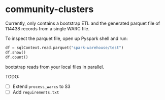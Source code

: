 # community-clusters

Currently, only contains a bootstrap ETL and the generated parquet file of 114438 records from a single WARC file.

To inspect the parquet file, open up Pyspark shell and run:

```python
df = sqlContext.read.parquet("spark-warehouse/test")
df.show()
df.count()
```

bootstrap reads from your local files in parallel.

TODO:
- [ ] Extend `process_warcs` to S3
- [ ] Add `requirements.txt`
